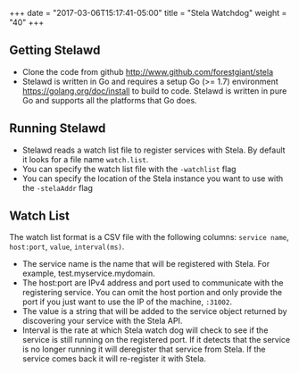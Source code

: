 +++
date = "2017-03-06T15:17:41-05:00"
title = "Stela Watchdog"
weight = "40"
+++

## Getting Stelawd
- Clone the code from github <http://www.github.com/forestgiant/stela>
- Stelawd is written in Go and requires a setup Go (>= 1.7) environment <https://golang.org/doc/install> to build to code.  Stelawd is written in pure Go and supports all the platforms that Go does.

## Running Stelawd
- Stelawd reads a watch list file to register services with Stela.  By default it looks for a file name `watch.list`.
- You can specify the watch list file with the `-watchlist` flag
- You can specify the location of the Stela instance you want to use with the `-stelaAddr` flag

## Watch List
The watch list format is a CSV file with the following columns: `service name`, `host:port`, `value`, `interval(ms)`.

- The service name is the name that will be registered with Stela. For example, test.myservice.mydomain.
- The host:port are IPv4 address and port used to communicate with the registering service.  You can omit the host portion and only provide the port if you just want to use the IP of the machine, `:31002`.  
- The value is a string that will be added to the service object returned by discovering your service with the Stela API.  
- Interval is the rate at which Stela watch dog will check to see if the service is still running on the registered port.  If it detects that the service is no longer running it will deregister that service from Stela.  If the service comes back it will re-register it with Stela.

